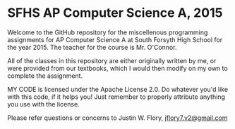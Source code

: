 SFHS AP Computer Science A, 2015
=================

Welcome to the GitHub repository for the miscellenous programming assignments for AP Computer Science A at South Forsyth High School for the year 2015. The teacher for the course is Mr. O'Connor.

All of the classes in this repository are either originally written by me, or were provided from our textbooks, which I would then modify on my own to complete the assignment.

MY CODE is licensed under the Apache License 2.0. Do whatever you'd like with this code, if it helps you! Just remember to properly attribute anything you use with the license.

Please refer questions or concerns to Justin W. Flory, jflory7.v2@gmail.com
